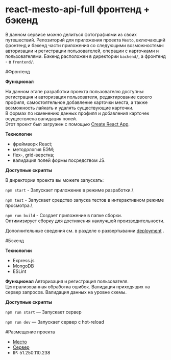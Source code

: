 # react-mesto-api-full фронтенд + бэкенд

В данном сервисе можно делиться фотографиями из своих путешествий.
Репозиторий для приложения проекта `Mesto`, 
включающий фронтенд и бэкенд части приложения со следующими возможностями: 
авторизации и регистрации пользователей, операции с карточками и пользователями. 
Бэкенд расположен в директории `backend/`, а фронтенд - в `frontend/`. 

#Фронтенд

**Функционал**

На данном этапе разработки проекта пользователю доступны:
регистрация и авторизация пользователя,
редактирование своего профиля,
самостоятельное добавление карточки места,
а также возможность лайкать и удалять существующие карточки.\
В формах по изменению данных профиля и добавления карточек осуществлена валидация полей.\
Этот проект был загружен с помощью [Create React App](https://github.com/facebook/create-react-app).


**Технологии**

* фреймворк React;
* методология БЭМ;
* flex-, grid-верстка;
* валидация полей формы посредством JS.

**Доступные скрипты**

В директории проекта вы можете запускать:

`npm start` - Запускает приложение в режиме разработки.\

`npm test` - Запускает средство запуска тестов в интерактивном режиме просмотра.\

`npm run build` - Создает приложение в папке сборки.\
Оптимизирует сборку для достижения наилучшей производительности.

Дополнительные сведения см. в разделе о развертывании [deployment](https://facebook.github.io/create-react-app/docs/deployment) .


#Бэкенд

**Технологии**
- Express.js
- MongoDB
- ESLint

**Функционал**
Авторизация и регистрация пользователя.
Централизованная обработка ошибок.
Валидация приходящих на сервер запросов.
Валидация данных на уровне схемы.

**Доступные скрипты**

`npm run start` — Запускает сервер

`npm run dev` — Запускает сервер с hot-reload


#Размещение проекта
* [Место](https://pivovarova.pro.nomoredomains.xyz/)
* [Сервер](https://api.pivovarova.pro.nomoredomains.xyz/)
* IP: 51.250.110.238
